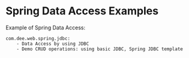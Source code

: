 # Spring Data Access Examples

Example of Spring Data Access:

    com.dee.web.spring.jdbc:
        - Data Access by using JDBC
        - Demo CRUD operations: using basic JDBC, Spring JDBC template


